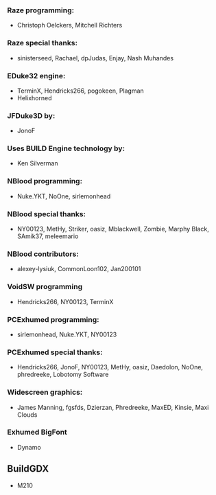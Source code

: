 ### Raze programming:
  * Christoph Oelckers, Mitchell Richters

### Raze special thanks:
  * sinisterseed, Rachael, dpJudas, Enjay, Nash Muhandes

### EDuke32 engine:
  * TerminX, Hendricks266, pogokeen, Plagman
  * Helixhorned

### JFDuke3D by:
  * JonoF

### Uses BUILD Engine technology by:
  * Ken Silverman

### NBlood programming:
  * Nuke.YKT, NoOne, sirlemonhead

### NBlood special thanks:
  * NY00123, MetHy, Striker, oasiz, Mblackwell, Zombie, Marphy Black, SAmik37, meleemario

### NBlood contributors:
  * alexey-lysiuk, CommonLoon102, Jan200101

### VoidSW programming
  * Hendricks266, NY00123, TerminX

### PCExhumed programming:
  * sirlemonhead, Nuke.YKT, NY00123

### PCExhumed special thanks:
  * Hendricks266, JonoF, NY00123, MetHy, oasiz, Daedolon, NoOne, phredreeke, Lobotomy Software

### Widescreen graphics:
  * James Manning, fgsfds, Dzierzan, Phredreeke, MaxED, Kinsie, Maxi Clouds

### Exhumed BigFont
  * Dynamo

## BuildGDX
 * M210
